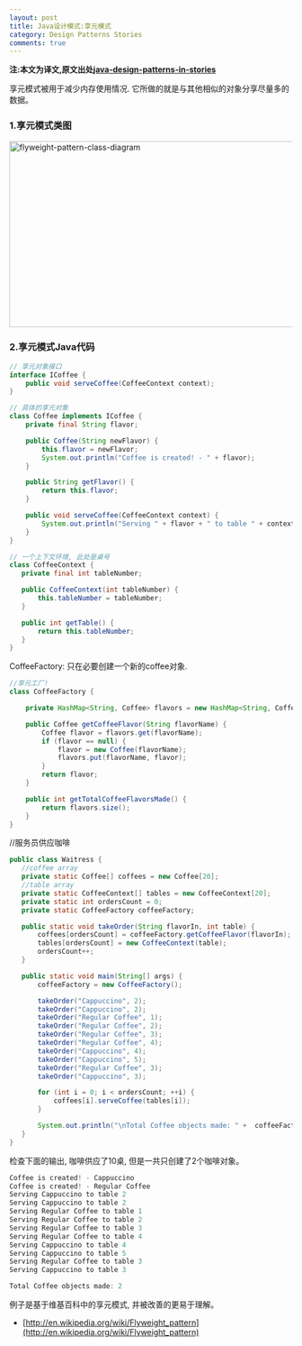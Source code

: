 ```yaml
---
layout: post
title: Java设计模式:享元模式
category: Design Patterns Stories
comments: true
---
```


**注:本文为译文,原文出处[java-design-patterns-in-stories](http://www.programcreek.com/java-design-patterns-in-stories/)**

享元模式被用于减少内存使用情况. 它所做的就是与其他相似的对象分享尽量多的数据。



### **1.享元模式类图**

<img width="605" height="330" class="alignleft size-full wp-image-7877" alt="flyweight-pattern-class-diagram" src="http://www.programcreek.com/wp-content/uploads/2013/02/flyweight-pattern-class-diagram.jpg">

### **2.享元模式Java代码**

``` java
// 享元对象接口
interface ICoffee {
    public void serveCoffee(CoffeeContext context);
}
```

``` java
// 具体的享元对象
class Coffee implements ICoffee {
    private final String flavor;

    public Coffee(String newFlavor) {
        this.flavor = newFlavor;
        System.out.println("Coffee is created! - " + flavor);
    }

    public String getFlavor() {
        return this.flavor;
    }

    public void serveCoffee(CoffeeContext context) {
        System.out.println("Serving " + flavor + " to table " + context.getTable());
    }
}
```

``` java
// 一个上下文环境, 此处是桌号
class CoffeeContext {
   private final int tableNumber;

   public CoffeeContext(int tableNumber) {
       this.tableNumber = tableNumber;
   }

   public int getTable() {
       return this.tableNumber;
   }
}
```

CoffeeFactory: 只在必要创建一个新的coffee对象.

``` java
//享元工厂!
class CoffeeFactory {

    private HashMap<String, Coffee> flavors = new HashMap<String, Coffee>();

    public Coffee getCoffeeFlavor(String flavorName) {
        Coffee flavor = flavors.get(flavorName);
        if (flavor == null) {
            flavor = new Coffee(flavorName);
            flavors.put(flavorName, flavor);
        }
        return flavor;
    }

    public int getTotalCoffeeFlavorsMade() {
        return flavors.size();
    }
}
```

//服务员供应咖啡

``` java
public class Waitress {
   //coffee array
   private static Coffee[] coffees = new Coffee[20];
   //table array
   private static CoffeeContext[] tables = new CoffeeContext[20];
   private static int ordersCount = 0;
   private static CoffeeFactory coffeeFactory;

   public static void takeOrder(String flavorIn, int table) {
       coffees[ordersCount] = coffeeFactory.getCoffeeFlavor(flavorIn);
       tables[ordersCount] = new CoffeeContext(table);
       ordersCount++;
   }

   public static void main(String[] args) {
       coffeeFactory = new CoffeeFactory();

       takeOrder("Cappuccino", 2);
       takeOrder("Cappuccino", 2);
       takeOrder("Regular Coffee", 1);
       takeOrder("Regular Coffee", 2);
       takeOrder("Regular Coffee", 3);
       takeOrder("Regular Coffee", 4);
       takeOrder("Cappuccino", 4);
       takeOrder("Cappuccino", 5);
       takeOrder("Regular Coffee", 3);
       takeOrder("Cappuccino", 3);

       for (int i = 0; i < ordersCount; ++i) {
           coffees[i].serveCoffee(tables[i]);
       }

       System.out.println("\nTotal Coffee objects made: " +  coffeeFactory.getTotalCoffeeFlavorsMade());
   }
}
```

检查下面的输出, 咖啡供应了10桌, 但是一共只创建了2个咖啡对象。

``` java
Coffee is created! - Cappuccino
Coffee is created! - Regular Coffee
Serving Cappuccino to table 2
Serving Cappuccino to table 2
Serving Regular Coffee to table 1
Serving Regular Coffee to table 2
Serving Regular Coffee to table 3
Serving Regular Coffee to table 4
Serving Cappuccino to table 4
Serving Cappuccino to table 5
Serving Regular Coffee to table 3
Serving Cappuccino to table 3

Total Coffee objects made: 2
```

例子是基于维基百科中的享元模式, 并被改善的更易于理解。<br/>

* [http://en.wikipedia.org/wiki/Flyweight_pattern](http://en.wikipedia.org/wiki/Flyweight_pattern)
